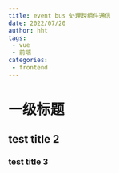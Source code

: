 ```yaml
---
title: event bus 处理跨组件通信
date: 2022/07/20
author: hht
tags:
 - vue
 - 前端
categories: 
 - frontend
---
```


# 一级标题

## test title 2

### test title 3